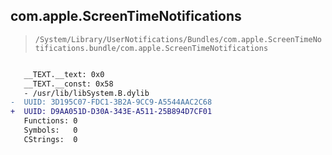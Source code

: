 ## com.apple.ScreenTimeNotifications

> `/System/Library/UserNotifications/Bundles/com.apple.ScreenTimeNotifications.bundle/com.apple.ScreenTimeNotifications`

```diff

   __TEXT.__text: 0x0
   __TEXT.__const: 0x58
   - /usr/lib/libSystem.B.dylib
-  UUID: 3D195C07-FDC1-3B2A-9CC9-A5544AAC2C68
+  UUID: D9AA051D-D30A-343E-A511-25B894D7CF01
   Functions: 0
   Symbols:   0
   CStrings:  0

```
